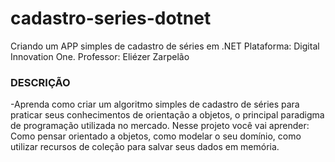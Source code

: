# cadastro-series-dotnet
 Criando um APP simples de cadastro de séries em .NET
 Plataforma: Digital Innovation One.
 Professor: Eliézer Zarpelão
 ### DESCRIÇÃO
   -Aprenda como criar um algoritmo simples de cadastro de séries para praticar seus conhecimentos de orientação a objetos, o principal paradigma de programação utilizada no mercado.   Nesse projeto você vai aprender: Como pensar orientado a objetos, como modelar o seu domínio, como utilizar recursos de coleção para salvar seus dados em memória.
